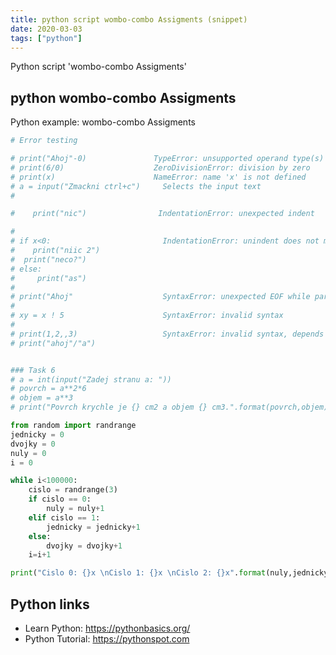```yaml
---
title: python script wombo-combo Assigments (snippet)
date: 2020-03-03
tags: ["python"]
---
```

Python script 'wombo-combo Assigments'


## python wombo-combo Assigments

Python example: wombo-combo Assigments

```python
# Error testing

# print("Ahoj"-0)               TypeError: unsupported operand type(s) for -: str and int
# print(6/0)                    ZeroDivisionError: division by zero
# print(x)                      NameError: name 'x' is not defined
# a = input("Zmackni ctrl+c")     Selects the input text
#

#    print("nic")                IndentationError: unexpected indent

#
# if x<0:                         IndentationError: unindent does not match any outer indentation level
#    print("niic 2")
#  print("neco?")
# else:
#     print("as")
#
# print("Ahoj"                    SyntaxError: unexpected EOF while parsing
#
# xy = x ! 5                      SyntaxError: invalid syntax
#
# print(1,2,,3)                   SyntaxError: invalid syntax, depends where though
# print("ahoj"/"a")


### Task 6
# a = int(input("Zadej stranu a: "))
# povrch = a**2*6
# objem = a**3
# print("Povrch krychle je {} cm2 a objem {} cm3.".format(povrch,objem))

from random import randrange
jednicky = 0
dvojky = 0
nuly = 0
i = 0

while i<100000:
    cislo = randrange(3)
    if cislo == 0:
        nuly = nuly+1
    elif cislo == 1:
        jednicky = jednicky+1
    else:
        dvojky = dvojky+1
    i=i+1

print("Cislo 0: {}x \nCislo 1: {}x \nCislo 2: {}x".format(nuly,jednicky,dvojky))


```

## Python links

- Learn Python: https://pythonbasics.org/
- Python Tutorial: https://pythonspot.com
